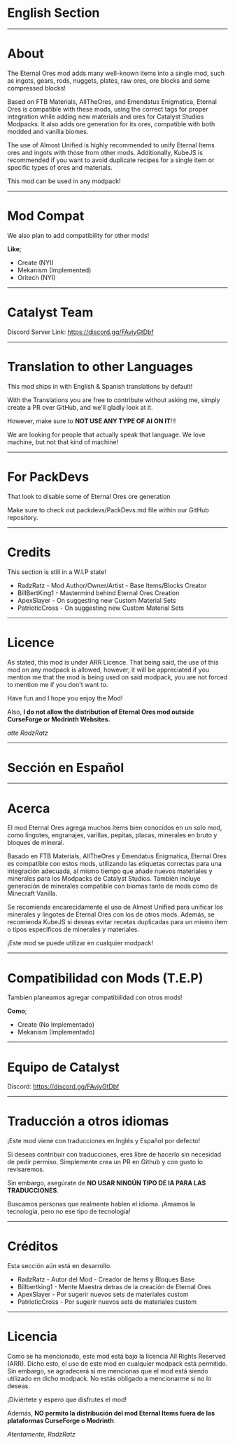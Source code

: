 English Section
======
___
About
=======

The Eternal Ores mod adds many well-known items into a single mod, such as ingots, gears, rods, nuggets, plates, raw ores, ore blocks and some compressed blocks!

Based on FTB Materials, AllTheOres, and Emendatus Enigmatica, Eternal Ores is compatible with these mods, using the correct tags 
for proper integration while adding new materials and ores for Catalyst Studios Modpacks. It also adds ore 
generation for its ores, compatible with both modded and vanilla biomes.

The use of Almost Unified is highly recommended to unify Eternal Items ores and ingots with those from other mods.
Additionally, KubeJS is recommended if you want to avoid duplicate recipes for a single item or specific types of ores and materials.

This mod can be used in any modpack!
___
Mod Compat
===================

We also plan to add compatibility for other mods!

**Like**;

- Create (NYI)
- Mekanism (Implemented)
- Oritech (NYI)
___
Catalyst Team
==========

Discord Server Link: https://discord.gg/FAvjyGtDbf
___
Translation to other Languages
=============

This mod ships in with English & Spanish translations by default!

With the Translations you are free to contribute without asking me, simply create a PR over GitHub, and we'll gladly look at it.

However, make sure to **NOT USE ANY TYPE OF AI ON IT**!!!

We are looking for people that actually speak that language. We love machine, but not that kind of machine!
___
**For PackDevs**
=

That look to disable some of Eternal Ores ore generation

Make sure to check out packdevs/PackDevs.md file within our GitHub repository.

___
Credits
============

This section is still in a W.I.P state!

- RadzRatz - Mod Author/Owner/Artist - Base Items/Blocks Creator
- BillBertKing1 - Mastermind behind Eternal Ores Creation
- ApexSlayer - On suggesting new Custom Material Sets
- PatrioticCross - On suggesting new Custom Material Sets
___
Licence
=======

As stated, this mod is under ARR Licence. That being said, the use of this mod on any modpack is allowed, however, it will be appreciated
if you mention me that the mod is being used on said modpack, you are not forced to mention me if you don't want to.

Have fun and I hope you enjoy the Mod!

Also, **I do not allow the distribution of Eternal Ores mod outside CurseForge or Modrinth Websites.**

*atte RadzRatz*
___
Sección en Español
=======
___
Acerca
=======

El mod Eternal Ores agrega muchos ítems bien conocidos en un solo mod, como lingotes, engranajes, varillas, pepitas, placas, minerales 
en bruto y bloques de mineral.

Basado en FTB Materials, AllTheOres y Emendatus Enigmatica, Eternal Ores es compatible con estos mods, utilizando las etiquetas 
correctas para una integración adecuada, al mismo tiempo que añade nuevos materiales y minerales para los Modpacks de Catalyst Studios. 
También incluye generación de minerales compatible con biomas tanto de mods como de Minecraft Vanilla.

Se recomienda encarecidamente el uso de Almost Unified para unificar los minerales y lingotes de Eternal Ores con los de otros mods. 
Además, se recomienda KubeJS si deseas evitar recetas duplicadas para un mismo ítem o tipos específicos de minerales y materiales.

¡Este mod se puede utilizar en cualquier modpack!
___
Compatibilidad con Mods (T.E.P)
===================

Tambien planeamos agregar compatibilidad con otros mods!

**Como**;

- Create (No Implementado)
- Mekanism (Implementado)
___
Equipo de Catalyst
==========

Discord: https://discord.gg/FAvjyGtDbf
___
Traducción a otros idiomas
=============

¡Este mod viene con traducciones en Inglés y Español por defecto!

Si deseas contribuir con traducciones, eres libre de hacerlo sin necesidad de pedir permiso. Simplemente crea un PR en 
Github y con gusto lo revisaremos.

Sin embargo, asegúrate de **NO USAR NINGÚN TIPO DE IA PARA LAS TRADUCCIONES**.

Buscamos personas que realmente hablen el idioma. ¡Amamos la tecnología, pero no ese tipo de tecnología!
___
Créditos
============

Esta sección aún está en desarrollo.

- RadzRatz - Autor del Mod - Creador de Ítems y Bloques Base
- Billbertking1 - Mente Maestra detras de la creación de Eternal Ores
- ApexSlayer - Por sugerir nuevos sets de materiales custom
- PatrioticCross - Por sugerir nuevos sets de materiales custom
___
Licencia
=======

Como se ha mencionado, este mod está bajo la licencia All Rights Reserved (ARR). Dicho esto, el uso de este mod en 
cualquier modpack está permitido. Sin embargo, se agradecerá si me mencionas que el mod está siendo utilizado 
en dicho modpack. No estás obligado a mencionarme si no lo deseas.

¡Diviértete y espero que disfrutes el mod!

Además, **NO permito la distribución del mod Eternal Items fuera de las plataformas CurseForge o Modrinth**.

*Atentamente, RadzRatz*